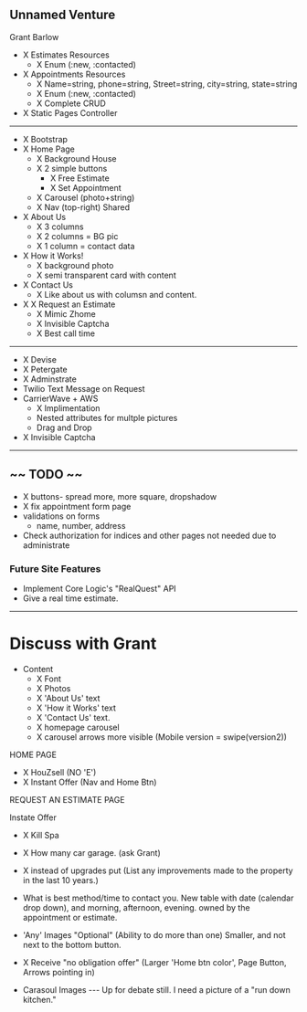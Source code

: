 ## Unnamed Venture
Grant Barlow

- X Estimates Resources
  - X Enum (:new, :contacted)
- X Appointments Resources 
  - X Name=string, phone=string, Street=string, city=string, state=string
  - X Enum (:new, :contacted)
  - X Complete CRUD
- X Static Pages Controller

<hr>

- X Bootstrap
- X Home Page
  - X Background House
  - X 2 simple buttons
    - X Free Estimate
    - X Set Appointment
  - X Carousel (photo+string)
  - X Nav (top-right) Shared
- X About Us
  - X 3 columns
  - X 2 columns = BG pic
  - X 1 column = contact data
- X How it Works!
  - X background photo
  - X semi transparent card with content
- X Contact Us
  - X Like about us with columsn and content.
- X X Request an Estimate
  - X Mimic Zhome
  - X Invisible Captcha
  - X Best call time

<hr>

- X Devise
- X Petergate
- X Adminstrate
- Twilio Text Message on Request
- CarrierWave + AWS
  - X Implimentation
  - Nested attributes for multple pictures
  - Drag and Drop
- X Invisible Captcha

<hr>

## ~~ TODO ~~
  -  X buttons- spread more, more square, dropshadow
  - X fix appointment form page
  - validations on forms
      - name, number, address
  - Check authorization for indices and other pages not needed due to administrate
### Future Site Features
- Implement Core Logic's "RealQuest" API
- Give a real time estimate.
<hr>

# Discuss with Grant
- Content
  - X Font
  - X Photos
  - X 'About Us' text
  - X 'How it Works' text
  - X 'Contact Us' text.
  - X homepage carousel
  - X carousel arrows more visible (Mobile version = swipe(version2))


HOME PAGE
  - X HouZsell (NO 'E')
  - X Instant Offer (Nav and Home Btn)

REQUEST AN ESTIMATE PAGE 

  Instate Offer
  - X Kill Spa

  - X How many car garage. (ask Grant)

  - X instead of upgrades put (List any improvements made to the property in the last 10 years.)

  - What is best method/time to contact you. New table with date (calendar drop down), and morning, afternoon, evening. owned by the appointment or estimate.

  - 'Any' Images "Optional" (Ability to do more than one) Smaller, and not next to the bottom button.

  - X Receive "no obligation offer" (Larger 'Home btn color',  Page Button, Arrows pointing in)

  - Carasoul Images --- Up for debate still. I need a picture of a "run down kitchen." 